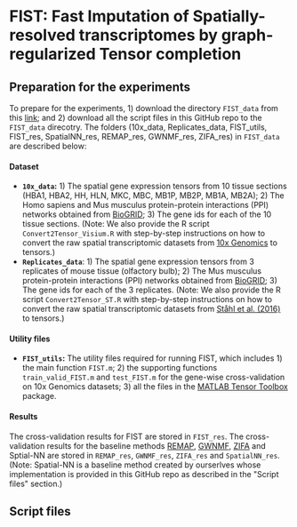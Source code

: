 # FIST: Fast Imputation of Spatially-resolved transcriptomes by graph-regularized Tensor completion
## Preparation for the experiments
To prepare for the experiments, 1) download the directory `FIST_data` from this [link](http://compbio.cs.umn.edu/FIST_data.tgz); and 2) download all the script files in this GitHub repo to the `FIST_data` direcotry.
The folders (10x_data, Replicates_data, FIST_utils, FIST_res, SpatialNN_res, REMAP_res, GWNMF_res, ZIFA_res) in `FIST_data` are described below:
#### Dataset
- **`10x_data`:** 1) The spatial gene expression tensors from 10 tissue sections (HBA1, HBA2, HH, HLN, MKC, MBC, MB1P, MB2P, MB1A, MB2A); 2) The Homo sapiens and Mus musculus protein-protein interactions (PPI) networks obtained from [BioGRID](https://thebiogrid.org/);  3) The gene ids for each of the 10 tissue sections.
(Note: We also provide the R script `Convert2Tensor_Visium.R` with step-by-step instructions on how to convert the raw spatial transcriptomic datasets from [10x Genomics](https://support.10xgenomics.com/spatial-gene-expression/datasets/) to tensors.)
- **`Replicates_data`**: 1) The spatial gene expression tensors from 3 replicates of mouse tissue (olfactory bulb);  2) The Mus musculus protein-protein interactions (PPI) networks obtained from [BioGRID](https://thebiogrid.org/); 3) The gene ids for each of the 3 replicates.
(Note: We also provide the R script `Convert2Tensor_ST.R` with step-by-step instructions on how to convert the raw spatial transcriptomic datasets from [Ståhl et al. (2016)](https://www.spatialresearch.org/resources-published-datasets/doi-10-1126science-aaf2403/) to tensors.)

#### Utility files
- **`FIST_utils`:** The utility files required for running FIST, which includes 1) the main function `FIST.m`; 2) the supporting functions `train_valid_FIST.m` and `test_FIST.m` for the gene-wise cross-validation on 10x Genomics datasets; 3) all the files in the [MATLAB Tensor Toolbox](https://gitlab.com/tensors/tensor_toolbox) package.
#### Results
The cross-validation results for FIST are stored in `FIST_res`. The cross-validation results for the baseline methods [REMAP](https://github.com/hansaimlim/REMAP), [GWNMF](https://locus.siam.org/doi/pdf/10.1137/1.9781611972801.18), [ZIFA](https://github.com/epierson9/ZIFA) and Sptial-NN are stored in `REMAP_res`, `GWNMF_res`, `ZIFA_res` and `SpatialNN_res`. (Note: Spatial-NN is a baseline method created by ourserlves whose implementation is provided in this GitHub repo as described in the "Script files" section.)

## Script files 

